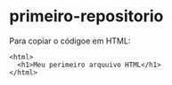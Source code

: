# primeiro-repositorio

Para copiar o códigoe em HTML:
```
<html>
  <h1>Meu perimeiro arquuivo HTML</h1>
</html>
```
